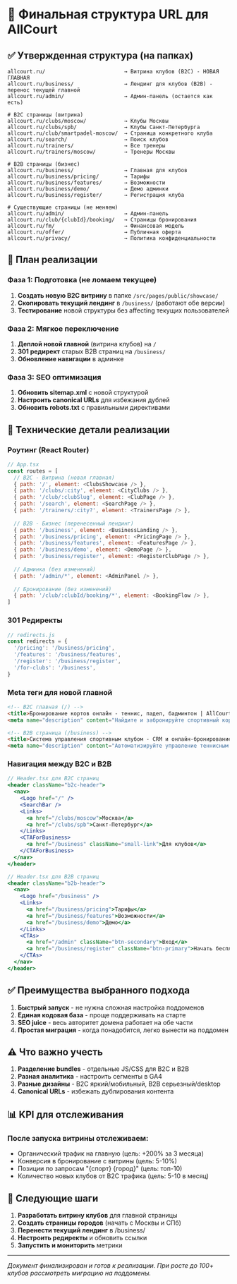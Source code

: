 # 📁 Финальная структура URL для AllCourt

## ✅ Утвержденная структура (на папках)

```
allcourt.ru/                         → Витрина клубов (B2C) - НОВАЯ ГЛАВНАЯ
allcourt.ru/business/                → Лендинг для клубов (B2B) - перенос текущей главной
allcourt.ru/admin/                   → Админ-панель (остается как есть)

# B2C страницы (витрина)
allcourt.ru/clubs/moscow/            → Клубы Москвы
allcourt.ru/clubs/spb/               → Клубы Санкт-Петербурга
allcourt.ru/club/smartpadel-moscow/  → Страница конкретного клуба
allcourt.ru/search/                  → Поиск клубов
allcourt.ru/trainers/                → Все тренеры
allcourt.ru/trainers/moscow/         → Тренеры Москвы

# B2B страницы (бизнес)
allcourt.ru/business/                → Главная для клубов
allcourt.ru/business/pricing/        → Тарифы
allcourt.ru/business/features/       → Возможности
allcourt.ru/business/demo/           → Демо админки
allcourt.ru/business/register/       → Регистрация клуба

# Существующие страницы (не меняем)
allcourt.ru/admin/                   → Админ-панель
allcourt.ru/club/{clubId}/booking/   → Страницы бронирования
allcourt.ru/fm/                      → Финансовая модель
allcourt.ru/offer/                   → Публичная оферта
allcourt.ru/privacy/                 → Политика конфиденциальности
```

## 🎯 План реализации

### Фаза 1: Подготовка (не ломаем текущее)
1. **Создать новую B2C витрину** в папке `/src/pages/public/showcase/`
2. **Скопировать текущий лендинг** в `/business/` (работают обе версии)
3. **Тестирование** новой структуры без affecting текущих пользователей

### Фаза 2: Мягкое переключение
1. **Деплой новой главной** (витрина клубов) на `/`
2. **301 редирект** старых B2B страниц на `/business/`
3. **Обновление навигации** в админке

### Фаза 3: SEO оптимизация
1. **Обновить sitemap.xml** с новой структурой
2. **Настроить canonical URLs** для избежания дублей
3. **Обновить robots.txt** с правильными директивами

## 📝 Технические детали реализации

### Роутинг (React Router)
```javascript
// App.tsx
const routes = [
  // B2C - Витрина (новая главная)
  { path: '/', element: <ClubsShowcase /> },
  { path: '/clubs/:city', element: <CityClubs /> },
  { path: '/club/:clubSlug', element: <ClubPage /> },
  { path: '/search', element: <SearchPage /> },
  { path: '/trainers/:city?', element: <TrainersPage /> },
  
  // B2B - Бизнес (перенесенный лендинг)
  { path: '/business', element: <BusinessLanding /> },
  { path: '/business/pricing', element: <PricingPage /> },
  { path: '/business/features', element: <FeaturesPage /> },
  { path: '/business/demo', element: <DemoPage /> },
  { path: '/business/register', element: <RegisterClubPage /> },
  
  // Админка (без изменений)
  { path: '/admin/*', element: <AdminPanel /> },
  
  // Бронирование (без изменений)
  { path: '/club/:clubId/booking/*', element: <BookingFlow /> },
]
```

### 301 Редиректы
```javascript
// redirects.js
const redirects = {
  '/pricing': '/business/pricing',
  '/features': '/business/features',
  '/register': '/business/register',
  '/for-clubs': '/business',
}
```

### Meta теги для новой главной
```html
<!-- B2C главная (/) -->
<title>Бронирование кортов онлайн - теннис, падел, бадминтон | AllCourt</title>
<meta name="description" content="Найдите и забронируйте спортивный корт онлайн. 500+ клубов по всей России. Теннис, падел, бадминтон. Лучшие цены без наценок.">

<!-- B2B страница (/business) -->
<title>Система управления спортивным клубом - CRM и онлайн-бронирование | AllCourt Business</title>
<meta name="description" content="Автоматизируйте управление теннисным клубом. Онлайн-бронирование, CRM, платежи. Без абонентской платы, комиссия 1%.">
```

### Навигация между B2C и B2B
```jsx
// Header.tsx для B2C страниц
<header className="b2c-header">
  <nav>
    <Logo href="/" />
    <SearchBar />
    <Links>
      <a href="/clubs/moscow">Москва</a>
      <a href="/clubs/spb">Санкт-Петербург</a>
    </Links>
    <CTAForBusiness>
      <a href="/business" className="small-link">Для клубов</a>
    </CTAForBusiness>
  </nav>
</header>

// Header.tsx для B2B страниц
<header className="b2b-header">
  <nav>
    <Logo href="/business" />
    <Links>
      <a href="/business/pricing">Тарифы</a>
      <a href="/business/features">Возможности</a>
      <a href="/business/demo">Демо</a>
    </Links>
    <CTAs>
      <a href="/admin" className="btn-secondary">Вход</a>
      <a href="/business/register" className="btn-primary">Начать бесплатно</a>
    </CTAs>
  </nav>
</header>
```

## ✅ Преимущества выбранного подхода

1. **Быстрый запуск** - не нужна сложная настройка поддоменов
2. **Единая кодовая база** - проще поддерживать на старте
3. **SEO juice** - весь авторитет домена работает на обе части
4. **Простая миграция** - когда понадобится, легко вынести на поддомен

## ⚠️ Что важно учесть

1. **Разделение bundles** - отдельные JS/CSS для B2C и B2B
2. **Разная аналитика** - настроить сегменты в GA4
3. **Разные дизайны** - B2C яркий/мобильный, B2B серьезный/desktop
4. **Canonical URLs** - избежать дублирования контента

## 📊 KPI для отслеживания

### После запуска витрины отслеживаем:
- Органический трафик на главную (цель: +200% за 3 месяца)
- Конверсия в бронирование с витрины (цель: 5-10%)
- Позиции по запросам "{спорт} {город}" (цель: топ-10)
- Количество новых клубов от B2C трафика (цель: 5-10 в месяц)

## 🚀 Следующие шаги

1. **Разработать витрину клубов** для главной страницы
2. **Создать страницы городов** (начать с Москвы и СПб)
3. **Перенести текущий лендинг** в /business/
4. **Настроить редиректы** и обновить ссылки
5. **Запустить и мониторить** метрики

---

*Документ финализирован и готов к реализации. При росте до 100+ клубов рассмотреть миграцию на поддомены.*